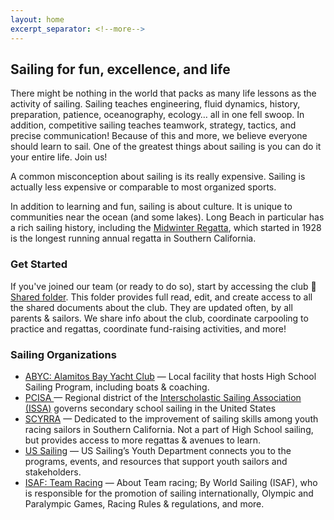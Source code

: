 ```yaml
---
layout: home
excerpt_separator: <!--more-->
---
```


## Sailing for fun, excellence, and life

There might be nothing in the world that packs as many life lessons as the activity of sailing. Sailing teaches engineering, fluid dynamics, history, preparation, patience, oceanography, ecology… all in one fell swoop. In addition, competitive sailing teaches teamwork, strategy, tactics, and precise communication! Because of this and more, we believe everyone should learn to sail. One of the greatest things about sailing is you can do it your entire life. Join us!

A common misconception about sailing is its really expensive. Sailing is actually less expensive or comparable to most organized sports.

In addition to learning and fun, sailing is about culture. It is unique to communities near the ocean (and some lakes). Long Beach in particular has a rich sailing history, including the [Midwinter Regatta](http://scyamidwinterregatta.org/regatta-history/), which started in 1928 is the longest running annual regatta in Southern California. 
<!--more-->

### Get Started

If you've joined our team (or ready to do so), start by accessing the club :file_folder: <a href="https://drive.google.com/drive/folders/0B7xS-e7S036gT0QzNGpURHl4LTA" rel="nofollow" target="_blank">Shared folder</a>. This folder provides full read, edit, and create access to all the shared documents about the club. They are updated often, by all parents & sailors.  We share info about the club, coordinate carpooling to practice and regattas, coordinate fund-raising activities, and more!


### Sailing Organizations

-  [ABYC: Alamitos Bay Yacht Club](https://abyc.org/high-school-sailing/high-school) — Local facility that hosts High School Sailing Program, including boats & coaching.
-  [PCISA ](https://pcisa.hssailing.org/schedule/socal/2017/2018/socal) — Regional district of the [Interscholastic Sailing Association (ISSA)](https://hssailing.org/) governs secondary school sailing in the United States
-  [SCYRRA](http://www.scyyra.org) — Dedicated to the improvement of sailing skills among youth racing sailors in Southern California.  Not a part of High School sailing, but provides access to more regattas & avenues to learn.
- [US Sailing](http://www.ussailing.org/racing/youth-sailing/) — US Sailing’s Youth Department connects you to the programs, events, and resources that support youth sailors and stakeholders.
- [ISAF: Team Racing](http://www.sailing.org/new-to-sailing/team-racing.php) — About Team racing; By World Sailing (ISAF), who is responsible for the promotion of sailing internationally, Olympic and Paralympic Games, Racing Rules & regulations, and more.
